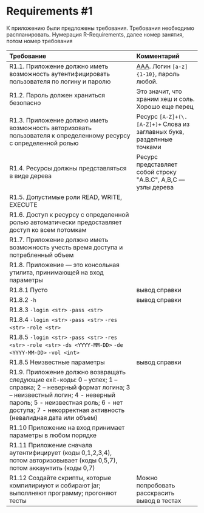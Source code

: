 # Requirements #1
К приложению были предложены требования. Требования необходимо распланировать.
Нумерация R-Requirements, далее номер занятия, потом номер требования

| Требование | Комментарий |
|:---|:---|
| R1.1. Приложение должно иметь возможность аутентифицировать пользователя по логину и паролю | [AAA](https://ru.wikipedia.org/wiki/AAA_(информационная_безопасность)). Логин `[a-z]{1-10}`, пароль любой. |
| R1.2. Пароль должен храниться безопасно | Это значит, что храним хеш и соль. Хорошо еще перец |
| R1.3. Приложение должно иметь возможность авторизовать пользователя к определенному ресурсу с определенной ролью | Ресурс `[A-Z]+(\.[A-Z]+)+` Слова из заглавных букв, разделнные точками|
| R1.4. Ресурсы должны представляться в виде дерева | Ресурс представляет собой строку "A.B.C", A,B,C — узлы дерева |
| R1.5. Допустимые роли READ, WRITE, EXECUTE | |
| R1.6. Доступ к ресурсу с определенной ролью автоматически предоставляет доступ ко всем потомкам | |
| R1.7. Приложение должно иметь возможность учесть время доступа и потребленный объем | |
| R1.8. Приложение — это консольная утилита, принимающей на вход параметры | |
| R1.8.1 Пусто | вывод справки |
| R1.8.2 `-h` | вывод справки |
| R1.8.3 `-login <str>` `-pass <str>` | |
| R1.8.4 `-login <str>` `-pass <str>` `-res <str>` `-role <str>` | |
| R1.8.5 `-login <str>` `-pass <str>` `-res <str>` `-role <str>` `-ds <YYYY-MM-DD>` `-de <YYYY-MM-DD>` `-vol <int>` | |
| R1.8.5 Неизвестные параметры | вывод справки |
| R1.9. Приложение должно возвращать следующие exit-коды: 0 – успех; 1 – справка; 2 – неверный формат логина; 3 – неизвестный логин; 4 - неверный пароль; 5 - неизвестная роль; 6 - нет доступа; 7 - некорректная активность (невалидная дата или объем) | |
| R1.10 Приложение на вход принимает параметры в любом порядке | |
| R1.11 Приложение сначала аутентифицирует (коды 0,1,2,3,4), потом авторизовывает (коды 0,5,7), потом аккаунтить (коды 0,7)| |
| R1.12 Создайте скрипты, которые компилириуют и собирают jar; выполлняют программу; прогоняют тесты | Можно попробовать расскрасить вывод в тестах |